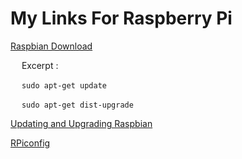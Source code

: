 # My Links For Raspberry Pi

[Raspbian Download](https://www.raspberrypi.org/downloads/raspbian/)

&emsp; Excerpt :

&emsp; `sudo apt-get update`

&emsp; `sudo apt-get dist-upgrade`

[Updating and Upgrading Raspbian](https://www.raspberrypi.org/documentation/raspbian/updating.md)

[RPiconfig](https://elinux.org/RPiconfig)
